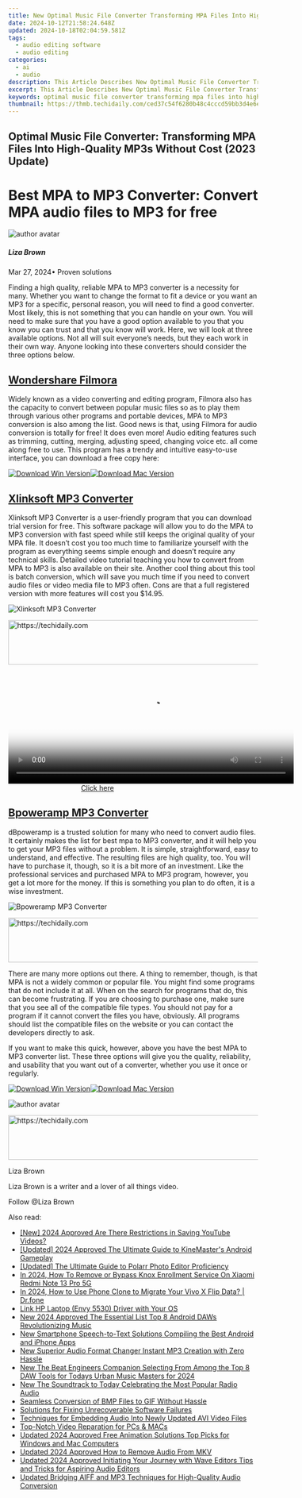 ```yaml
---
title: New Optimal Music File Converter Transforming MPA Files Into High-Quality MP3s Without Cost
date: 2024-10-12T21:58:24.648Z
updated: 2024-10-18T02:04:59.581Z
tags: 
  - audio editing software
  - audio editing
categories: 
  - ai
  - audio
description: This Article Describes New Optimal Music File Converter Transforming MPA Files Into High-Quality MP3s Without Cost
excerpt: This Article Describes New Optimal Music File Converter Transforming MPA Files Into High-Quality MP3s Without Cost
keywords: optimal music file converter transforming mpa files into high quality mp3s without cost 2023 update,audio metamorphosis transforming mp3 files into mp4 with ease,cover art mastery transforming your podcasts first impression with tips tricks,discovering new wave top 7 high quality transition sounds for creatives,exclusive mpeg 4 to mp3 transformer zero cost top tier conversion for your music library from mpa files 2023 update,the insiders path to high quality unobtrusive musical pairings for media creation,unveiling the top 5 mp3 converters and mixers optimized for macos
thumbnail: https://thmb.techidaily.com/ced37c54f6280b48c4cccd59bb3d4e6e75cf48a369ed52226c792a6ec4885ea2.jpg
---
```


## Optimal Music File Converter: Transforming MPA Files Into High-Quality MP3s Without Cost (2023 Update)

# Best MPA to MP3 Converter: Convert MPA audio files to MP3 for free

![author avatar](https://lh5.googleusercontent.com/-AIMmjowaFs4/AAAAAAAAAAI/AAAAAAAAABc/Y5UmwDaI7HU/s250-c-k/photo.jpg)

##### Liza Brown

 Mar 27, 2024• Proven solutions

 Finding a high quality, reliable MPA to MP3 converter is a necessity for many. Whether you want to change the format to fit a device or you want an MP3 for a specific, personal reason, you will need to find a good converter. Most likely, this is not something that you can handle on your own. You will need to make sure that you have a good option available to you that you know you can trust and that you know will work. Here, we will look at three available options. Not all will suit everyone’s needs, but they each work in their own way. Anyone looking into these converters should consider the three options below.

## [Wondershare Filmora](https://tools.techidaily.com/wondershare/filmora/download/)

 Widely known as a video converting and editing program, Filmora also has the capacity to convert between popular music files so as to play them through various other programs and portable devices, MPA to MP3 conversion is also among the list. Good news is that, using Filmora for audio conversion is totally for free! It does even more! Audio editing features such as trimming, cutting, merging, adjusting speed, changing voice etc. all come along free to use. This program has a trendy and intuitive easy-to-use interface, you can download a free copy here:

[![Download Win Version](https://images.wondershare.com/filmora/guide/download-btn-win.jpg)](https://tools.techidaily.com/wondershare/filmora/download/)[![Download Mac Version](https://images.wondershare.com/filmora/guide/download-btn-mac.jpg)](https://tools.techidaily.com/wondershare/filmora/download/)

## [Xlinksoft MP3 Converter](http://www.xlinksoft.com/convert-to-mp3/mpa-to-mp3.html)

 Xlinksoft MP3 Converter is a user-friendly program that you can download trial version for free. This software package will allow you to do the MPA to MP3 conversion with fast speed while still keeps the original quality of your MPA file. It doesn’t cost you too much time to familiarize yourself with the program as everything seems simple enough and doesn’t require any technical skills. Detailed video tutorial teaching you how to convert from MPA to MP3 is also available on their site. Another cool thing about this tool is batch conversion, which will save you much time if you need to convert audio files or video media file to MP3 often. Cons are that a full registered version with more features will cost you $14.95.

![Xlinksoft MP3 Converter ](https://images.wondershare.com/filmora/article-images/xlinksoft-converter.jpg)

<!-- affiliate ads begin -->
<a href="https://appsumo.8odi.net/c/5597632/2118311/7443" target="_top" id="2118311">
  <img src="//a.impactradius-go.com/display-ad/7443-2118311" border="0" alt="https://techidaily.com" width="728" height="90"/>
</a>
<img height="0" width="0" src="https://appsumo.8odi.net/i/5597632/2118311/7443" style="position:absolute;visibility:hidden;" border="0" />
<!-- affiliate ads end -->

<!-- affiliate ads begin -->
<span id="1983472">
					<video width="576" height="240" style="cursor:pointer"
           poster="//a.impactradius-go.com/display-clicktoplayimage/1983472.png"
           onclick="if(!this.playClicked){this.play();this.setAttribute('controls',true);this.playClicked=true;}">
	   <source src="//a.impactradius-go.com/display-ad/22993-1983472">
	   <img src="//a.impactradius-go.com/display-clicktoplayimage/1983472.png" style="border: none; height: 100%; width: 100%; object-fit: contain">
	</video>
	<div style="width:360px;text-align:center"><a href="javascript:window.open(decodeURIComponent('https%3A%2F%2Fhomestyler.sjv.io%2Fc%2F5597632%2F1983472%2F22993'), '_blank');void(0);">Click here</a></div>
</span>
<img height="0" width="0" src="https://imp.pxf.io/i/5597632/1983472/22993" style="position:absolute;visibility:hidden;" border="0" />
<!-- affiliate ads end -->

## [Bpoweramp MP3 Converter](https://www.dbpoweramp.com/dmc.htm )

 dBpoweramp is a trusted solution for many who need to convert audio files. It certainly makes the list for best mpa to MP3 converter, and it will help you to get your MP3 files without a problem. It is simple, straightforward, easy to understand, and effective. The resulting files are high quality, too. You will have to purchase it, though, so it is a bit more of an investment. Like the professional services and purchased MPA to MP3 program, however, you get a lot more for the money. If this is something you plan to do often, it is a wise investment.

![Bpoweramp MP3 Converter ](https://images.wondershare.com/filmora/article-images/dbpoweramp.jpg)

<!-- affiliate ads begin -->
<a href="https://appsumo.8odi.net/c/5597632/2049382/7443" target="_top" id="2049382">
  <img src="//a.impactradius-go.com/display-ad/7443-2049382" border="0" alt="https://techidaily.com" width="728" height="90"/>
</a>
<img height="0" width="0" src="https://appsumo.8odi.net/i/5597632/2049382/7443" style="position:absolute;visibility:hidden;" border="0" />
<!-- affiliate ads end -->

 There are many more options out there. A thing to remember, though, is that MPA is not a widely common or popular file. You might find some programs that do not include it at all. When on the search for programs that do, this can become frustrating. If you are choosing to purchase one, make sure that you see all of the compatible file types. You should not pay for a program if it cannot convert the files you have, obviously. All programs should list the compatible files on the website or you can contact the developers directly to ask.

 If you want to make this quick, however, above you have the best MPA to MP3 converter list. These three options will give you the quality, reliability, and usability that you want out of a converter, whether you use it once or regularly.

[![Download Win Version](https://images.wondershare.com/filmora/guide/download-btn-win.jpg)](https://tools.techidaily.com/wondershare/filmora/download/)[![Download Mac Version](https://images.wondershare.com/filmora/guide/download-btn-mac.jpg)](https://tools.techidaily.com/wondershare/filmora/download/)

![author avatar](https://lh5.googleusercontent.com/-AIMmjowaFs4/AAAAAAAAAAI/AAAAAAAAABc/Y5UmwDaI7HU/s250-c-k/photo.jpg)

<!-- affiliate ads begin -->
<a href="https://appsumo.8odi.net/c/5597632/2068407/7443" target="_top" id="2068407">
  <img src="//a.impactradius-go.com/display-ad/7443-2068407" border="0" alt="https://techidaily.com" width="728" height="90"/>
</a>
<img height="0" width="0" src="https://appsumo.8odi.net/i/5597632/2068407/7443" style="position:absolute;visibility:hidden;" border="0" />
<!-- affiliate ads end -->

Liza Brown

Liza Brown is a writer and a lover of all things video.

Follow @Liza Brown

<ins class="adsbygoogle"
      style="display:block"
      data-ad-client="ca-pub-7571918770474297"
      data-ad-slot="8358498916"
      data-ad-format="auto"
      data-full-width-responsive="true"></ins>

<span class="atpl-alsoreadstyle">Also read:</span>
<div><ul>
<li><a href="https://facebook-record-videos.techidaily.com/new-2024-approved-are-there-restrictions-in-saving-youtube-videos/"><u>[New] 2024 Approved Are There Restrictions in Saving YouTube Videos?</u></a></li>
<li><a href="https://fox-hovers.techidaily.com/updated-2024-approved-the-ultimate-guide-to-kinemasters-android-gameplay/"><u>[Updated] 2024 Approved The Ultimate Guide to KineMaster's Android Gameplay</u></a></li>
<li><a href="https://some-tips.techidaily.com/updated-the-ultimate-guide-to-polarr-photo-editor-proficiency/"><u>[Updated] The Ultimate Guide to Polarr Photo Editor Proficiency</u></a></li>
<li><a href="https://unlock-android.techidaily.com/in-2024-how-to-remove-or-bypass-knox-enrollment-service-on-xiaomi-redmi-note-13-pro-5g-by-drfone-android/"><u>In 2024, How To Remove or Bypass Knox Enrollment Service On Xiaomi Redmi Note 13 Pro 5G</u></a></li>
<li><a href="https://android-transfer.techidaily.com/in-2024-how-to-use-phone-clone-to-migrate-your-vivo-x-flip-data-drfone-by-drfone-transfer-from-android-transfer-from-android/"><u>In 2024, How to Use Phone Clone to Migrate Your Vivo X Flip Data? | Dr.fone</u></a></li>
<li><a href="https://driver-install.techidaily.com/link-hp-laptop-envy-5530-driver-with-your-os/"><u>Link HP Laptop (Envy 5530) Driver with Your OS</u></a></li>
<li><a href="https://audio-shaping.techidaily.com/new-2024-approved-the-essential-list-top-8-android-daws-revolutionizing-music/"><u>New 2024 Approved The Essential List Top 8 Android DAWs Revolutionizing Music</u></a></li>
<li><a href="https://audio-editing.techidaily.com/new-smartphone-speech-to-text-solutions-compiling-the-best-android-and-iphone-apps/"><u>New Smartphone Speech-to-Text Solutions Compiling the Best Android and iPhone Apps</u></a></li>
<li><a href="https://audio-editing.techidaily.com/new-superior-audio-format-changer-instant-mp3-creation-with-zero-hassle/"><u>New Superior Audio Format Changer Instant MP3 Creation with Zero Hassle</u></a></li>
<li><a href="https://audio-editing.techidaily.com/new-the-beat-engineers-companion-selecting-from-among-the-top-8-daw-tools-for-todays-urban-music-masters-for-2024/"><u>New The Beat Engineers Companion Selecting From Among the Top 8 DAW Tools for Todays Urban Music Masters for 2024</u></a></li>
<li><a href="https://audio-editing.techidaily.com/new-the-soundtrack-to-today-celebrating-the-most-popular-radio-audio/"><u>New The Soundtrack to Today Celebrating the Most Popular Radio Audio</u></a></li>
<li><a href="https://win-webmaster.techidaily.com/seamless-conversion-of-bmp-files-to-gif-without-hassle/"><u>Seamless Conversion of BMP Files to GIF Without Hassle</u></a></li>
<li><a href="https://win11.techidaily.com/solutions-for-fixing-unrecoverable-software-failures/"><u>Solutions for Fixing Unrecoverable Software Failures</u></a></li>
<li><a href="https://audio-editing.techidaily.com/techniques-for-embedding-audio-into-newly-updated-avi-video-files/"><u>Techniques for Embedding Audio Into Newly Updated AVI Video Files</u></a></li>
<li><a href="https://audio-editing.techidaily.com/top-notch-video-reparation-for-pcs-and-macs/"><u>Top-Notch Video Reparation for PCs & MACs</u></a></li>
<li><a href="https://video-content-creator.techidaily.com/updated-2024-approved-free-animation-solutions-top-picks-for-windows-and-mac-computers/"><u>Updated 2024 Approved Free Animation Solutions Top Picks for Windows and Mac Computers</u></a></li>
<li><a href="https://audio-editing.techidaily.com/updated-2024-approved-how-to-remove-audio-from-mkv/"><u>Updated 2024 Approved How to Remove Audio From MKV</u></a></li>
<li><a href="https://audio-editing.techidaily.com/updated-2024-approved-initiating-your-journey-with-wave-editors-tips-and-tricks-for-aspiring-audio-editors/"><u>Updated 2024 Approved Initiating Your Journey with Wave Editors Tips and Tricks for Aspiring Audio Editors</u></a></li>
<li><a href="https://audio-editing.techidaily.com/updated-bridging-aiff-and-mp3-techniques-for-high-quality-audio-conversion/"><u>Updated Bridging AIFF and MP3 Techniques for High-Quality Audio Conversion</u></a></li>
</ul></div>


